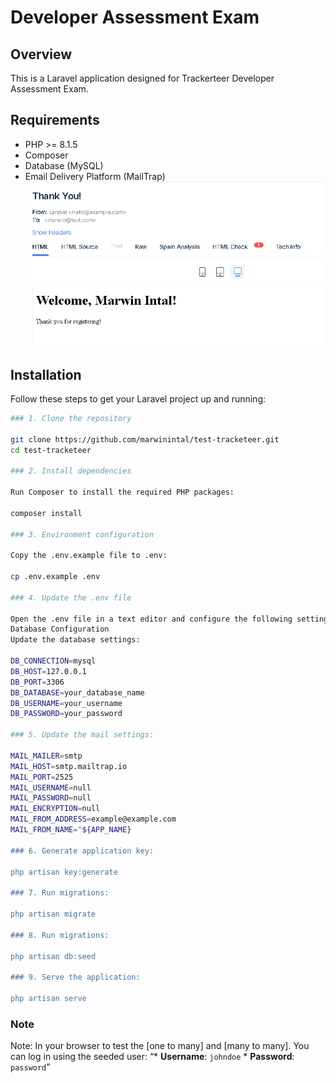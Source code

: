 # Developer Assessment Exam

## Overview

This is a Laravel application designed for Trackerteer Developer Assessment Exam. 

## Requirements

- PHP >= 8.1.5
- Composer
- Database (MySQL)
- Email Delivery Platform (MailTrap)
![alt text](image.png)

## Installation

Follow these steps to get your Laravel project up and running:

```bash
### 1. Clone the repository

git clone https://github.com/marwinintal/test-tracketeer.git
cd test-tracketeer

### 2. Install dependencies

Run Composer to install the required PHP packages:

composer install

### 3. Environment configuration

Copy the .env.example file to .env:

cp .env.example .env

### 4. Update the .env file

Open the .env file in a text editor and configure the following settings:
Database Configuration
Update the database settings:

DB_CONNECTION=mysql
DB_HOST=127.0.0.1
DB_PORT=3306
DB_DATABASE=your_database_name
DB_USERNAME=your_username
DB_PASSWORD=your_password

### 5. Update the mail settings:

MAIL_MAILER=smtp
MAIL_HOST=smtp.mailtrap.io
MAIL_PORT=2525
MAIL_USERNAME=null
MAIL_PASSWORD=null
MAIL_ENCRYPTION=null
MAIL_FROM_ADDRESS=example@example.com
MAIL_FROM_NAME="${APP_NAME}

### 6. Generate application key:

php artisan key:generate

### 7. Run migrations:

php artisan migrate

### 8. Run migrations:

php artisan db:seed

### 9. Serve the application:

php artisan serve

```
### Note

Note: In your browser to test the [one to many] and [many to many]. You can log in using the seeded user:
“* **Username**: `johndoe` * **Password**: `password`”

